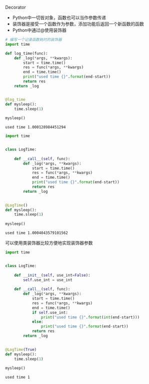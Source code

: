 
Decorator
- Python中一切皆对象，函数也可以当作参数传递
- 装饰器是接受一个函数作为参数，添加功能后返回一个新函数的函数
- Python中通过@使用装饰器


```python
# 编写一个记录函数耗时的装饰器
import time

def log_time(func):
    def _log(*args, **kwargs):
        start = time.time()
        res = func(*args, **kwargs)
        end = time.time()
        print("used time {}".format(end-start))
        return res
    return _log


@log_time
def mysleep():
    time.sleep(1)
    
mysleep()
```

    used time 1.000128984451294
    


```python
import time


class LogTime:
    
    def __call__(self, func):
        def _log(*args, **kwargs):
            start = time.time()
            res = func(*args, **kwargs)
            end = time.time()
            print("used time {}".format(end-start))
            return res
        return _log
    

@LogTime()
def mysleep():
    time.sleep(1)
    
mysleep()
```

    used time 1.0004043579101562
    

可以使用类装饰器比较方便地实现装饰器参数


```python
import time


class LogTime:
    
    def __init__(self, use_int=False):
        self.use_int = use_int
    
    def __call__(self, func):
        def _log(*args, **kwargs):
            start = time.time()
            res = func(*args, **kwargs)
            end = time.time()
            if self.use_int:
                print("used time {}".format(int(end-start)))
            else:
                print("used time {}".format(end-start))
            return res
        return _log
    

@LogTime(True)
def mysleep():
    time.sleep(1)
    
mysleep()
```

    used time 1
    


```python

```
